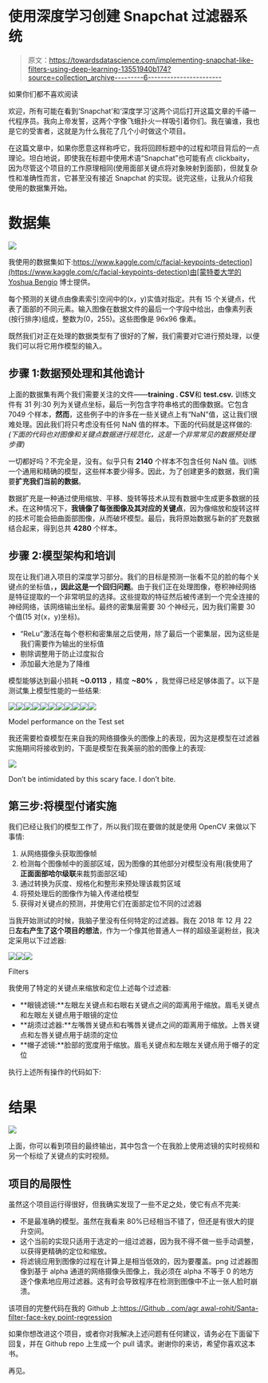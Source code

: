 # 使用深度学习创建 Snapchat 过滤器系统

> 原文：<https://towardsdatascience.com/implementing-snapchat-like-filters-using-deep-learning-13551940b174?source=collection_archive---------6----------------------->

如果你们都不喜欢阅读

欢迎，所有可能在看到‘Snapchat’和‘深度学习’这两个词后打开这篇文章的千禧一代程序员。我向上帝发誓，这两个字像飞蛾扑火一样吸引着你们。我在骗谁，我也是它的受害者，这就是为什么我花了几个小时做这个项目。

在这篇文章中，如果你愿意这样称呼它，我将回顾标题中的过程和项目背后的一点理论。坦白地说，即使我在标题中使用术语“Snapchat”也可能有点 clickbaity，因为尽管这个项目的工作原理相同(使用面部关键点将对象映射到面部)，但就复杂性和准确性而言，它甚至没有接近 Snapchat 的实现。说完这些，让我从介绍我使用的数据集开始。

# 数据集

![](img/9a803029a8a4de97a52a7606d336226d.png)

我使用的数据集如下:[https://www.kaggle.com/c/facial-keypoints-detection](https://www.kaggle.com/c/facial-keypoints-detection)由[蒙特娄大学的 Yoshua Bengio](http://www.iro.umontreal.ca/~bengioy/yoshua_en/index.html) 博士提供。

每个预测的关键点由像素索引空间中的(x，y)实值对指定。共有 15 个关键点，代表了面部的不同元素。输入图像在数据文件的最后一个字段中给出，由像素列表(按行排序)组成，整数为(0，255)。这些图像是 96x96 像素。

既然我们对正在处理的数据类型有了很好的了解，我们需要对它进行预处理，以便我们可以将它用作模型的输入。

## 步骤 1:数据预处理和其他诡计

上面的数据集有两个我们需要关注的文件——**training . CSV**和 **test.csv.** 训练文件有 31 列:30 列为关键点坐标，最后一列包含字符串格式的图像数据。它包含 7049 个样本，**然而**，这些例子中的许多在一些关键点上有“NaN”值，这让我们很难处理。因此我们将只考虑没有任何 NaN 值的样本。下面的代码就是这样做的:*(下面的代码也对图像和关键点数据进行规范化，这是一个非常常见的数据预处理步骤)*

一切都好吗？不完全是，没有。似乎只有 **2140** 个样本不包含任何 NaN 值。训练一个通用和精确的模型，这些样本要少得多。因此，为了创建更多的数据，我们需要**扩充我们当前的数据**。

数据扩充是一种通过使用缩放、平移、旋转等技术从现有数据中生成更多数据的技术。在这种情况下，**我镜像了每张图像及其对应的关键点**，因为像缩放和旋转这样的技术可能会扭曲面部图像，从而破坏模型。最后，我将原始数据与新的扩充数据结合起来，得到总共 **4280** 个样本。

## 步骤 2:模型架构和培训

现在让我们进入项目的深度学习部分。我们的目标是预测一张看不见的脸的每个关键点的坐标值，**，因此这是一个回归问题**。由于我们正在处理图像，卷积神经网络是特征提取的一个非常明显的选择。这些提取的特征然后被传递到一个完全连接的神经网络，该网络输出坐标。最终的密集层需要 30 个神经元，因为我们需要 30 个值(15 对(x，y)坐标)。

*   “ReLu”激活在每个卷积和密集层之后使用，除了最后一个密集层，因为这些是我们需要作为输出的坐标值
*   剔除调整用于防止过度拟合
*   添加最大池是为了降维

模型能够达到最小损耗 **~0.0113** ，精度 **~80%** ，我觉得已经足够体面了。以下是测试集上模型性能的一些结果:

![](img/e31e6db0322a539ba16435c749bf6a7e.png)![](img/1b44d8926bafb894c0478beed00c262f.png)![](img/f951efc38a2d0152eb78b2ce5d88562e.png)![](img/99f4fe190986ec04f8ea67dc01efa2f6.png)![](img/5a30ec6b67c1905a94fdc5e3a34c808b.png)![](img/b14372e792d19043fb969a8b480edf91.png)![](img/99a3d71026c93e0e6f91803b900609a7.png)![](img/b0f0a47ecb26e6b31bf6e5ecab389c6b.png)![](img/aedc3d61ad52364a01b0721fec7b34dc.png)![](img/94d5bb8646d344f9cf5c93c80b20112e.png)![](img/4e0635791f820a6b8ff41ad8845f5fdb.png)

Model performance on the Test set

我还需要检查模型在来自我的网络摄像头的图像上的表现，因为这是模型在过滤器实施期间将接收到的，下面是模型在我美丽的脸的图像上的表现:

![](img/34ac6338cfe687a112948bdae801283c.png)

Don’t be intimidated by this scary face. I don’t bite.

## 第三步:将模型付诸实施

我们已经让我们的模型工作了，所以我们现在要做的就是使用 OpenCV 来做以下事情:

1.  从网络摄像头获取图像帧
2.  检测每个图像帧中的面部区域，因为图像的其他部分对模型没有用(我使用了**正面面部哈尔级联**来裁剪面部区域)
3.  通过转换为灰度、规格化和整形来预处理该裁剪区域
4.  将预处理后的图像作为输入传递给模型
5.  获得对关键点的预测，并使用它们在面部定位不同的过滤器

当我开始测试的时候，我脑子里没有任何特定的过滤器。我在 2018 年 12 月 22 日**左右产生了这个项目的想法**，作为一个像其他普通人一样的超级圣诞粉丝，我决定采用以下过滤器:

![](img/96fd838ecc8a2ff40d83a27107389aa5.png)![](img/1fe1d1c602da3bbb0bc6534fbee3dc7d.png)![](img/45ca915adcdeb0d93229edb98f3c049a.png)

Filters

我使用了特定的关键点来缩放和定位上述每个过滤器:

*   **眼镜滤镜:**左眼左关键点和右眼右关键点之间的距离用于缩放。眉毛关键点和左眼左关键点用于眼镜的定位
*   **胡须过滤器:**左嘴唇关键点和右嘴唇关键点之间的距离用于缩放。上唇关键点和左唇关键点用于胡须的定位
*   **帽子滤镜:**脸部的宽度用于缩放。眉毛关键点和左眼左关键点用于帽子的定位

执行上述所有操作的代码如下:

# 结果

![](img/1bf03c80171563c2c21dcce9607eaf9d.png)

上面，你可以看到项目的最终输出，其中包含一个在我脸上使用滤镜的实时视频和另一个标绘了关键点的实时视频。

## 项目的局限性

虽然这个项目运行得很好，但我确实发现了一些不足之处，使它有点不完美:

*   不是最准确的模型。虽然在我看来 80%已经相当不错了，但还是有很大的提升空间。
*   这个当前的实现只适用于选定的一组过滤器，因为我不得不做一些手动调整，以获得更精确的定位和缩放。
*   将滤镜应用到图像的过程在计算上是相当低效的，因为要覆盖。png 过滤器图像到基于 alpha 通道的网络摄像头图像上，我必须在 alpha 不等于 0 的地方逐个像素地应用过滤器。这有时会导致程序在检测到图像中不止一张人脸时崩溃。

该项目的完整代码在我的 Github 上:[https://Github . com/agr awal-rohit/Santa-filter-face-key point-regression](https://github.com/agrawal-rohit/Santa-filter-facial-keypoint-regression)

如果你想改进这个项目，或者你对我解决上述问题有任何建议，请务必在下面留下回复，并在 Github repo 上生成一个 pull 请求。谢谢你的来访，希望你喜欢这本书。

再见。